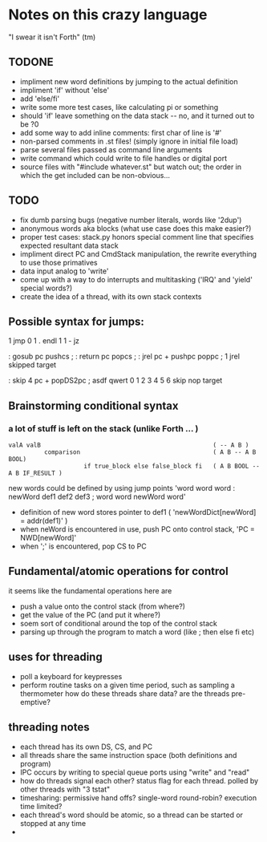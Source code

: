 # Notes on this crazy language
"I swear it isn't Forth" (tm)

## TODONE
+ impliment new word definitions by jumping to the actual definition 
+ impliment 'if' without 'else'
+ add 'else/fi'
+ write some more test cases, like calculating pi or something
+ should 'if' leave something on the data stack -- no, and it turned out to be ?0
+ add some way to add inline comments: first char of line is '#'
+ non-parsed comments in .st files! (simply ignore in initial file load)
+ parse several files passed as command line arguments
+ write command which could write to file handles or digital port
+ source files with "#include whatever.st" but watch out; the order in which the get included can be non-obvious...
## TODO
- fix dumb parsing bugs (negative number literals, words like '2dup')
- anonymous words aka blocks (what use case does this make easier?)
- proper test cases: stack.py honors special comment line that specifies expected resultant data stack
- impliment direct PC and CmdStack manipulation, the rewrite everything to use those primatives
- data input analog to 'write'
- come up with a way to do interrupts and multitasking ('IRQ' and 'yield' special words?)
- create the idea of a thread, with its own stack contexts

## Possible syntax for jumps:
1 jmp 0 1 . endl
1 1 - jz 

: gosub pc pushcs ;
: return pc popcs ;
: jrel pc + pushpc poppc ;
1 jrel skipped target

: skip 4 pc + popDS2pc ; asdf qwert
  0    1 2  3 4          5    6
skip nop target


## Brainstorming conditional syntax
### a lot of stuff is left on the stack (unlike Forth ... )
    valA valB                                                ( -- A B )
              comparison                                     ( A B -- A B BOOL)
                         if true_block else false_block fi   ( A B BOOL -- A B IF_RESULT )

new words could be defined by using jump points
'word word word : newWord def1 def2 def3 ; word word newWord word'
- definition of new word stores pointer to def1 ( 'newWordDict[newWord] = addr(def1)' )
- when neWord is encountered in use, push PC onto control stack, 'PC = NWD[newWord]'
- when ';' is encountered, pop CS to PC

## Fundamental/atomic operations for control
it seems like the fundamental operations here are
- push a value onto the control stack  (from where?)
- get the value of the PC (and put it where?)
- soem sort of conditional around the top of the control stack
- parsing up through the program to match a word (like ; then else fi etc)

## uses for threading
- poll a keyboard for keypresses
- perform routine tasks on a given time period, such as sampling a thermometer
how do these threads share data?
are the threads pre-emptive?

## threading notes
- each thread has its own DS, CS, and PC
- all threads share the same instruction space (both definitions and program)
- IPC occurs by writing to special queue ports using "write" and "read"
- how do threads signal each other? status flag for each thread. polled by other
    threads with "3 tstat"
- timesharing: permissive hand offs? single-word round-robin? execution time
    limited?
- each thread's word should be atomic, so a thread can be started or stopped at any
    time
- 


